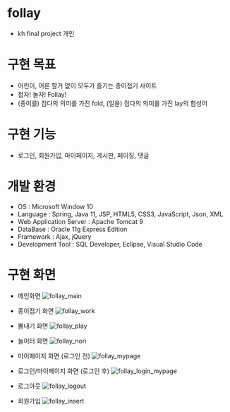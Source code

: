 # follay
* kh final project 개인
# 구현 목표
* 어린이, 어른 할거 없이 모두가 즐기는 종이접기 사이트
* 접자! 놀자! Follay!
* (종이를) 접다의 의미를 가진 fold, (일을) 접다의 의미를 가진 lay의 합성어
# 구현 기능
* 로그인, 회원가입, 마이페이지, 게시판, 페이징, 댓글
# 개발 환경
* OS : Microsoft Window 10
* Language : Spring, Java 11, JSP, HTML5, CSS3, JavaScript, Json, XML
* Web Application Server : Apache Tomcat 9
* DataBase : Oracle 11g Express Edition
* Framework : Ajax, jQuery
* Development Tool : SQL Developer, Eclipse, Visual Studio Code
# 구현 화면
* 메인화면
![follay_main](https://user-images.githubusercontent.com/97798479/185307447-cf6bf1dd-66cf-4d24-8220-05f74edf659f.gif)

* 종이접기 화면
![follay_work](https://user-images.githubusercontent.com/97798479/185308488-fdb572bf-f16b-4d74-97a2-e57c61b54978.gif)

* 뽐내기 화면
![follay_play](https://user-images.githubusercontent.com/97798479/185310113-f5386606-f4a9-478e-93d2-7121649b042e.gif)

* 놀이터 화면
![follay_nori](https://user-images.githubusercontent.com/97798479/185310643-1dee4b61-8cba-40a3-985d-005e30296acd.gif)

* 마이페이지 화면 (로그인 전)
![follay_mypage](https://user-images.githubusercontent.com/97798479/185336652-d670c687-1991-4a66-8ee0-8c86e805cbf9.gif)

* 로그인/마이페이지 화면 (로그인 후)
![follay_login_mypage](https://user-images.githubusercontent.com/97798479/185314136-dbade4a7-64e8-426a-8bbe-5cf4a9e1d2d0.gif)

* 로그아웃
![follay_logout](https://user-images.githubusercontent.com/97798479/185336127-b3168f19-9fb6-4a40-b93c-a664627f4870.gif)

* 회원가입
![follay_insert](https://user-images.githubusercontent.com/97798479/185333765-37ff06cc-edee-41df-a7fe-a3e427dac63e.gif)

